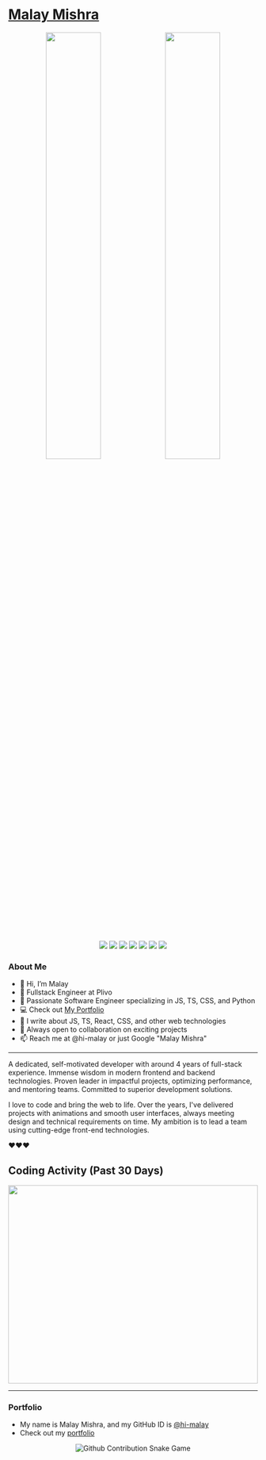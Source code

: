 # [Malay Mishra](https://hi-malay.github.io/Portfolio/)


<div align="center">
  <img width="47%" src="https://github-readme-stats.vercel.app/api/top-langs/?username=hi-malay&theme=radical&layout=compact" />
  <img width="47%" src="https://github-readme-stats.vercel.app/api?username=hi-malay&hide=contribs,stars&theme=radical&show_icons=true"/> 
</div>

<div align="center">
  <img src="https://img.shields.io/badge/css3-%231572B6.svg?style=for-the-badge&logo=css3&logoColor=white" />
  <img src="https://img.shields.io/badge/-GraphQL-E10098?style=for-the-badge&logo=graphql&logoColor=white" />
  <img src="https://img.shields.io/badge/html5-%23E34F26.svg?style=for-the-badge&logo=html5&logoColor=white" />
  <img src="https://img.shields.io/badge/javascript-%23323330.svg?style=for-the-badge&logo=javascript&logoColor=%23F7DF1E" />
  <img src="https://img.shields.io/badge/typescript-%23007ACC.svg?style=for-the-badge&logo=typescript&logoColor=white" />
  <img src="https://img.shields.io/badge/react-%2320232a.svg?style=for-the-badge&logo=react&logoColor=%2361DAFB" />
  <img src="https://img.shields.io/badge/redux-%23593d88.svg?style=for-the-badge&logo=redux&logoColor=white" />
</div>

### About Me

- 👋 Hi, I’m Malay
- 💼 Fullstack Engineer at Plivo
- 🔧 Passionate Software Engineer specializing in JS, TS, CSS, and Python 
- 💻 Check out [My Portfolio](https://hi-malay.github.io/Portfolio/)
- 📝 I write about JS, TS, React, CSS, and other web technologies
- 💞️ Always open to collaboration on exciting projects
- 📫 Reach me at @hi-malay or just Google "Malay Mishra"

---

A dedicated, self-motivated developer with around 4 years of full-stack experience. Immense wisdom in modern frontend and backend technologies. Proven leader in impactful projects, optimizing performance, and mentoring teams. Committed to superior development solutions.


I love to code and bring the web to life. Over the years, I've delivered projects with animations and smooth user interfaces, always meeting design and technical requirements on time. My ambition is to lead a team using cutting-edge front-end technologies.

❤️❤️❤️


## Coding Activity (Past 30 Days)
<a href="https://wakatime.com"><img height="400px" width="100%" src="https://wakatime.com/share/@c2883fa9-c937-4e8e-8956-e5b47d6dbf96/f22c94eb-56ce-447f-948d-8b894635d213.png" /></a>

---

### Portfolio
- My name is Malay Mishra, and my GitHub ID is [@hi-malay](https://github.com/hi-malay)
- Check out my [portfolio](https://hi-malay.github.io/Portfolio/)

<p align="center">
  <picture>
    <source media="(prefers-color-scheme: dark)" srcset="profile/assets/SnakeGameDark.svg" />
    <source media="(prefers-color-scheme: light)" srcset="profile/assets/SnakeGame.svg" />
    <img alt="Github Contribution Snake Game" src="profile/assets/SnakeGame.svg" />
  </picture>
</p>

